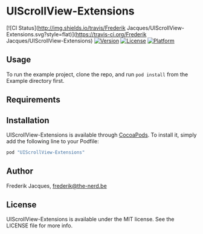 # UIScrollView-Extensions

[![CI Status](http://img.shields.io/travis/Frederik Jacques/UIScrollView-Extensions.svg?style=flat)](https://travis-ci.org/Frederik Jacques/UIScrollView-Extensions)
[![Version](https://img.shields.io/cocoapods/v/UIScrollView-Extensions.svg?style=flat)](http://cocoapods.org/pods/UIScrollView-Extensions)
[![License](https://img.shields.io/cocoapods/l/UIScrollView-Extensions.svg?style=flat)](http://cocoapods.org/pods/UIScrollView-Extensions)
[![Platform](https://img.shields.io/cocoapods/p/UIScrollView-Extensions.svg?style=flat)](http://cocoapods.org/pods/UIScrollView-Extensions)

## Usage

To run the example project, clone the repo, and run `pod install` from the Example directory first.

## Requirements

## Installation

UIScrollView-Extensions is available through [CocoaPods](http://cocoapods.org). To install
it, simply add the following line to your Podfile:

```ruby
pod "UIScrollView-Extensions"
```

## Author

Frederik Jacques, frederik@the-nerd.be

## License

UIScrollView-Extensions is available under the MIT license. See the LICENSE file for more info.
